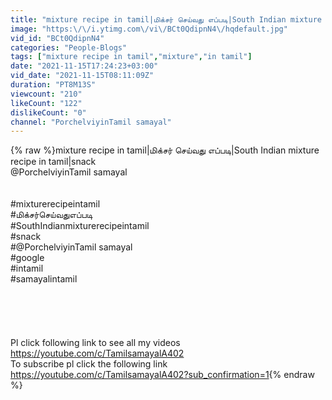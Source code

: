 ```yaml
---
title: "mixture recipe in tamil|மிக்சர் செய்வது எப்படி|South Indian mixture recipe in tamil|snack"
image: "https:\/\/i.ytimg.com\/vi\/BCt0QdipnN4\/hqdefault.jpg"
vid_id: "BCt0QdipnN4"
categories: "People-Blogs"
tags: ["mixture recipe in tamil","mixture","in tamil"]
date: "2021-11-15T17:24:23+03:00"
vid_date: "2021-11-15T08:11:09Z"
duration: "PT8M13S"
viewcount: "210"
likeCount: "122"
dislikeCount: "0"
channel: "PorchelviyinTamil samayal"
---
```

{% raw %}mixture recipe in tamil|மிக்சர் செய்வது எப்படி|South Indian mixture recipe in tamil|snack<br />@PorchelviyinTamil samayal <br /><br /><br />#mixturerecipeintamil<br />#மிக்சர்செய்வதுஎப்படி<br />#SouthIndianmixturerecipeintamil<br />#snack<br />#@PorchelviyinTamil samayal <br />#google <br />#intamil <br />#samayalintamil<br /><br /><br /><br /><br /><br />Pl click following link to see all my videos<br /><a rel="nofollow" target="blank" href="https://youtube.com/c/TamilsamayalA402">https://youtube.com/c/TamilsamayalA402</a><br />To subscribe pl click the following link<br /><a rel="nofollow" target="blank" href="https://youtube.com/c/TamilsamayalA402?sub_confirmation=1">https://youtube.com/c/TamilsamayalA402?sub_confirmation=1</a>{% endraw %}
